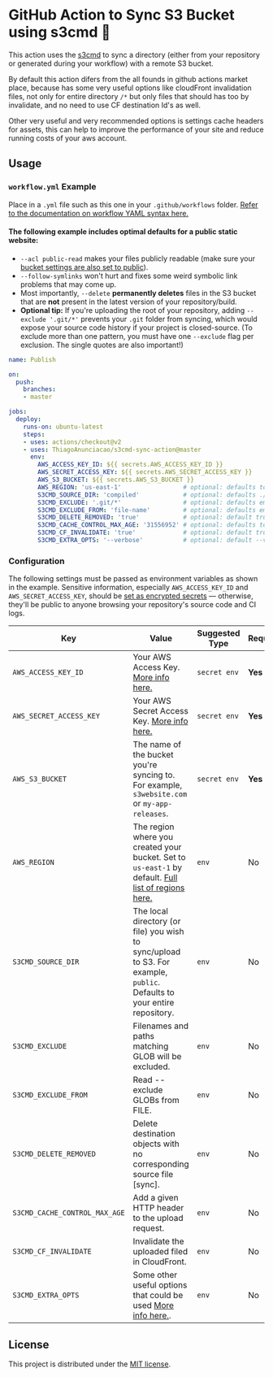 # GitHub Action to Sync S3 Bucket using s3cmd 🔄

This action uses the [s3cmd](https://s3tools.org/usage) to sync a directory (either from your repository or generated during your workflow) with a remote S3 bucket.

By default this action difers from the all founds in github actions market place, because has some very useful options like cloudFront invalidation files, not only for entire directory `/*` but only files that should has too by invalidate, and no need to use CF destination Id's as well.

Other very useful and very recommended options is settings cache headers for assets, this can help to improve the performance of your site and reduce running costs of your aws account.


## Usage

### `workflow.yml` Example

Place in a `.yml` file such as this one in your `.github/workflows` folder. [Refer to the documentation on workflow YAML syntax here.](https://help.github.com/en/articles/workflow-syntax-for-github-actions)

#### The following example includes optimal defaults for a public static website:

- `--acl public-read` makes your files publicly readable (make sure your [bucket settings are also set to public](https://docs.aws.amazon.com/AmazonS3/latest/dev/WebsiteAccessPermissionsReqd.html)).
- `--follow-symlinks` won't hurt and fixes some weird symbolic link problems that may come up.
- Most importantly, `--delete` **permanently deletes** files in the S3 bucket that are **not** present in the latest version of your repository/build.
- **Optional tip:** If you're uploading the root of your repository, adding `--exclude '.git/*'` prevents your `.git` folder from syncing, which would expose your source code history if your project is closed-source. (To exclude more than one pattern, you must have one `--exclude` flag per exclusion. The single quotes are also important!)

```yaml
name: Publish

on:
  push:
    branches:
    - master

jobs:
  deploy:
    runs-on: ubuntu-latest
    steps:
    - uses: actions/checkout@v2
    - uses: ThiagoAnunciacao/s3cmd-sync-action@master
      env:
        AWS_ACCESS_KEY_ID: ${{ secrets.AWS_ACCESS_KEY_ID }}
        AWS_SECRET_ACCESS_KEY: ${{ secrets.AWS_SECRET_ACCESS_KEY }}
        AWS_S3_BUCKET: ${{ secrets.AWS_S3_BUCKET }}
        AWS_REGION: 'us-east-1'                 # optional: defaults to us-east-1
        S3CMD_SOURCE_DIR: 'compiled'            # optional: defaults ./ to entire repository
        S3CMD_EXCLUDE: '.git/*'                 # optional: defaults empty
        S3CMD_EXCLUDE_FROM: 'file-name'         # optional: defaults empty
        S3CMD_DELETE_REMOVED: 'true'            # optional: default true
        S3CMD_CACHE_CONTROL_MAX_AGE: '31556952' # optional: defaults to 1 (one) year in seconds
        S3CMD_CF_INVALIDATE: 'true'             # optional: default true
        S3CMD_EXTRA_OPTS: '--verbose'           # optional: default --verbose
```


### Configuration

The following settings must be passed as environment variables as shown in the example. Sensitive information, especially `AWS_ACCESS_KEY_ID` and `AWS_SECRET_ACCESS_KEY`, should be [set as encrypted secrets](https://help.github.com/en/articles/virtual-environments-for-github-actions#creating-and-using-secrets-encrypted-variables) — otherwise, they'll be public to anyone browsing your repository's source code and CI logs.

| Key                           | Value                                                                                                                                                                                                                       | Suggested Type | Required | Default                          |
|-------------------------------|-----------------------------------------------------------------------------------------------------------------------------------------------------------------------------------------------------------------------------|----------------|----------|----------------------------------|
| `AWS_ACCESS_KEY_ID`           | Your AWS Access Key. [More info here.](https://docs.aws.amazon.com/general/latest/gr/managing-aws-access-keys.html)                                                                                                         | `secret env`   | **Yes**  | N/A                              |
| `AWS_SECRET_ACCESS_KEY`       | Your AWS Secret Access Key. [More info here.](https://docs.aws.amazon.com/general/latest/gr/managing-aws-access-keys.html)                                                                                                  | `secret env`   | **Yes**  | N/A                              |
| `AWS_S3_BUCKET`               | The name of the bucket you're syncing to. For example, `s3website.com` or `my-app-releases`.                                                                                                                                | `secret env`   | **Yes**  | N/A                              |
| `AWS_REGION`                  | The region where you created your bucket. Set to `us-east-1` by default. [Full list of regions here.](https://docs.aws.amazon.com/AWSEC2/latest/UserGuide/using-regions-availability-zones.html#concepts-available-regions) | `env`          | No       | `us-east-1`                      |
| `S3CMD_SOURCE_DIR`            | The local directory (or file) you wish to sync/upload to S3. For example, `public`. Defaults to your entire repository.                                                                                                     | `env`          | No       | `./` (root of cloned repository) |
| `S3CMD_EXCLUDE`               | Filenames and paths matching GLOB will be excluded.                                                                                                                                                                         | `env`          | No       | N/A                              |
| `S3CMD_EXCLUDE_FROM`          | Read --exclude GLOBs from FILE.                                                                                                                                                                                             | `env`          | No       | N/A                              |
| `S3CMD_DELETE_REMOVED`        | Delete destination objects with no corresponding source file [sync].                                                                                                                                                        | `env`          | No       | `true`                           |
| `S3CMD_CACHE_CONTROL_MAX_AGE` | Add a given HTTP header to the upload request.                                                                                                                                                                              | `env`          | No       | `31556952` (one year)            |
| `S3CMD_CF_INVALIDATE`         | Invalidate the uploaded filed in CloudFront.                                                                                                                                                                                | `env`          | No       | `true`                           |
| `S3CMD_EXTRA_OPTS`            | Some other useful options that could be used [More info here.](https://s3tools.org/usage).                                                                                                                                  | `env`          | No       | `--verbose`                      |


## License

This project is distributed under the [MIT license](LICENSE.md).

